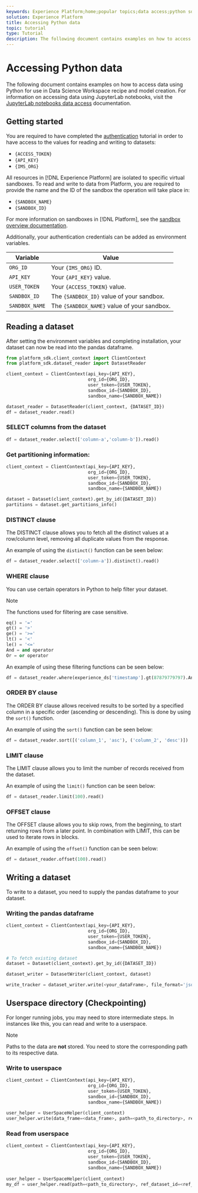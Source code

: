```yaml
---
keywords: Experience Platform;home;popular topics;data access;python sdk;data access api;read python;write python
solution: Experience Platform
title: Accessing Python data
topic: tutorial
type: Tutorial
description: The following document contains examples on how to access data in Python for use in Data Science Workspace recipe and model creation.
---
```


# Accessing Python data

The following document contains examples on how to access data using Python for use in Data Science Workspace recipe and model creation. For information on accessing data using JupyterLab notebooks, visit the [JupyterLab notebooks data access](../jupyterlab/access-notebook-data.md) documentation.

## Getting started

You are required to have completed the [authentication](../../tutorials/authentication.md) tutorial in order to have access to the values for reading and writing to datasets:

- `{ACCESS_TOKEN}`
- `{API_KEY}`
- `{IMS_ORG}`

All resources in [!DNL Experience Platform] are isolated to specific virtual sandboxes. To read and write to data from Platform, you are required to provide the name and the ID of the sandbox the operation will take place in:

- `{SANDBOX_NAME}`
- `{SANDBOX_ID}`

For more information on sandboxes in [!DNL Platform], see the [sandbox overview documentation](../../sandboxes/home.md). 

Additionally, your authentication credentials can be added as environment variables.

| Variable | Value |
| -------- | ----- |
| `ORG_ID` | Your `{IMS_ORG}` ID. |
| `API_KEY` | Your `{API_KEY}` value. |
| `USER_TOKEN` | Your `{ACCESS_TOKEN}` value. |
| `SANDBOX_ID` | The `{SANDBOX_ID}` value of your sandbox. |
| `SANDBOX_NAME` | The `{SANDBOX_NAME}` value of your sandbox. |

## Reading a dataset

After setting the environment variables and completing installation, your dataset can now be read into the pandas dataframe.

```python
from platform_sdk.client_context import ClientContext
from platform_sdk.dataset_reader import DatasetReader

client_context = ClientContext(api_key={API_KEY},
                               org_id={ORG_ID},
                               user_token={USER_TOKEN},
                               sandbox_id={SANDBOX_ID},
                               sandbox_name={SANDBOX_NAME})

dataset_reader = DatasetReader(client_context, {DATASET_ID})
df = dataset_reader.read()
```

### SELECT columns from the dataset

```python
df = dataset_reader.select(['column-a','column-b']).read()
```

### Get partitioning information:

```python
client_context = ClientContext(api_key={API_KEY},
                               org_id={ORG_ID},
                               user_token={USER_TOKEN},
                               sandbox_id={SANDBOX_ID},
                               sandbox_name={SANDBOX_NAME})

dataset = Dataset(client_context).get_by_id({DATASET_ID})
partitions = dataset.get_partitions_info()
```

### DISTINCT clause

The DISTINCT clause allows you to fetch all the distinct values at a row/column level, removing all duplicate values from the response.

An example of using the `distinct()` function can be seen below:

```python
df = dataset_reader.select(['column-a']).distinct().read()
```

### WHERE clause

You can use certain operators in Python to help filter your dataset.

>[!NOTE]
>
>The functions used for filtering are case sensitive.

```python
eq() = '='
gt() = '>'
ge() = '>='
lt() = '<'
le() = '<='
And = and operator
Or = or operator
```

An example of using these filtering functions can be seen below:

```python
df = dataset_reader.where(experience_ds['timestamp'].gt(87879779797).And(experience_ds['timestamp'].lt(87879779797)).Or(experience_ds['a'].eq(123)))
```

### ORDER BY clause

The ORDER BY clause allows received results to be sorted by a specified column in a specific order (ascending or descending). This is done by using the `sort()` function.

An example of using the `sort()` function can be seen below:

```python
df = dataset_reader.sort([('column_1', 'asc'), ('column_2', 'desc')])
```

### LIMIT clause

The LIMIT clause allows you to limit the number of records received from the dataset.

An example of using the `limit()` function can be seen below:

```python
df = dataset_reader.limit(100).read()
```

### OFFSET clause

The OFFSET clause allows you to skip rows, from the beginning, to start returning rows from a later point. In combination with LIMIT, this can be used to iterate rows in blocks.

An example of using the `offset()` function can be seen below:

```python
df = dataset_reader.offset(100).read()
```

## Writing a dataset

To write to a dataset, you need to supply the pandas dataframe to your dataset.

### Writing the pandas dataframe

```python
client_context = ClientContext(api_key={API_KEY},
                               org_id={ORG_ID},
                               user_token={USER_TOKEN},
                               sandbox_id={SANDBOX_ID},
                               sandbox_name={SANDBOX_NAME})

# To fetch existing dataset
dataset = Dataset(client_context).get_by_id({DATASET_ID})

dataset_writer = DatasetWriter(client_context, dataset)

write_tracker = dataset_writer.write(<your_dataFrame>, file_format='json')
```

## Userspace directory (Checkpointing)

For longer running jobs, you may need to store intermediate steps. In instances like this, you can read and write to a userspace. 

>[!NOTE]
>
>Paths to the data are **not** stored. You need to store the corresponding path to its respective data.

### Write to userspace

```python
client_context = ClientContext(api_key={API_KEY},
                               org_id={ORG_ID},
                               user_token={USER_TOKEN},
                               sandbox_id={SANDBOX_ID},
                               sandbox_name={SANDBOX_NAME})
                               
user_helper = UserSpaceHelper(client_context)
user_helper.write(data_frame=<data_frame>, path=<path_to_directory>, ref_dataset_id=<ref_dataset_id>)
```

### Read from userspace

```python
client_context = ClientContext(api_key={API_KEY},
                               org_id={ORG_ID},
                               user_token={USER_TOKEN},
                               sandbox_id={SANDBOX_ID},
                               sandbox_name={SANDBOX_NAME})
                               
user_helper = UserSpaceHelper(client_context)
my_df = user_helper.read(path=<path_to_directory>, ref_dataset_id=<ref_dataset_id>)
```